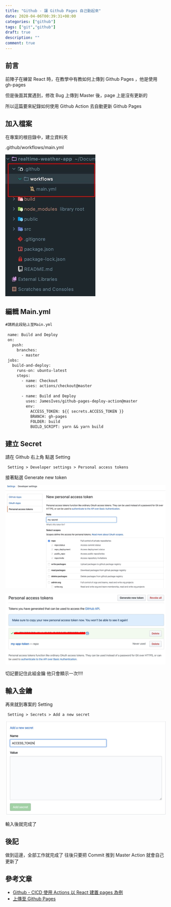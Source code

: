 ```yaml
---
title: "Github - 讓 Github Pages 自己動起來"
date: 2020-04-06T00:39:31+08:00
categories: ["github"]
tags: ["git","github"]
draft: true
description: ""
comment: true
---
```


## 前言

前陣子在練習 React 時，在教學中有教如何上傳到 Github Pages ，他是使用 gh-pages

但是後面其實遇到，修改 Bug 上傳到 Master 後，page 上是沒有更新的

所以這篇要來紀錄如何使用 Github Action 去自動更新 Github Pages 


## 加入檔案

在專案的根目錄中，建立資料夾
 
.github/workflows/main.yml

![Alt text](/images/messageImage_1586169841721.jpg)


## 編輯 Main.yml

```console
#請將此段貼上至Main.yml

 name: Build and Deploy
 on:
   push:
     branches:
       - master
 jobs:
   build-and-deploy:
     runs-on: ubuntu-latest
     steps:
       - name: Checkout
         uses: actions/checkout@master
 
       - name: Build and Deploy
         uses: JamesIves/github-pages-deploy-action@master
         env:
           ACCESS_TOKEN: ${{ secrets.ACCESS_TOKEN }}
           BRANCH: gh-pages
           FOLDER: build
           BUILD_SCRIPT: yarn && yarn build

```

## 建立 Secret

 請在 Github 右上角 點選 Setting
 
```console
 Setting > Developer settings > Personal access tokens 
```

接著點選 Generate new token

![Alt text](/images/messageImage_1586178688405.jpg)

![Alt text](/images/1586179414166.jpg)

切記要記住此組金鑰
他只會顯示一次!!!!

 
## 輸入金鑰

 再來就到專案的 Setting 
 
```console
 Setting > Secrets > Add a new secret 
``` 
![Alt text](/images/messageImage_1586179666346.jpg)

輸入後就完成了

## 後記

做到這邊，全部工作就完成了
往後只要把 Commit 推到 Master 
Action 就會自己更新了



## 參考文章
   - [Github - CICD 使用 Actions 以 React 建置 pages 為例](https://dotblogs.com.tw/explooosion/2019/09/06/152105)
   - [上傳至 Github Pages](https://ithelp.ithome.com.tw/articles/10228423)


 

 
